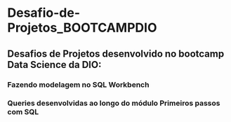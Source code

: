 # Desafio-de-Projetos_BOOTCAMPDIO
## Desafios de Projetos desenvolvido no bootcamp Data Science da DIO:
###      Fazendo modelagem no SQL Workbench 
###      Queries desenvolvidas ao longo do módulo Primeiros passos com SQL
